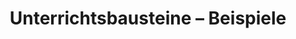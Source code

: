 ---
title: Unterrichtsbausteine – Beispiele
order: 3
sitemap:
  priority: 1
  changefreq: 'weekly'
sections:

  - file: aufbau
    layout: image-block
    data:
      image: /media/images/2x1/bausteine-winkel-hand.jpg
      colorclassimg: primary
      colorclasstxt: secondary
      image_pos: first

  - file: lizenz
    layout: text

  - file: liste
    layout: blogs
    
#  - file: konstruktionen
#    layout: image-block
#    data:
#      image: /media/images/2x1/sketchometry-pythagoras.jpg
#      colorclassimg: primary
#      colorclasstxt: secondary
#      image_pos: first
#
#  - file: konstruktionliste
#    layout: accordion

render_this: no # no | before | after
---